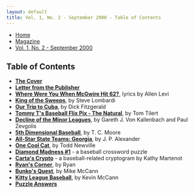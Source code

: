 ```yaml
---
layout: default
title: Vol. 1, No. 2 - September 2000 - Table of Contents
---
```

<nav class="breadcrumb" aria-label="breadcrumbs">
  <ul>
    <li><a href="{{ site.url }}{{ site.baseurl }}">Home</a></li>
    <li><a href="../magazine-home.html">Magazine</a></li>
    <li class="is-active"><a href="#" aria-current="page">Vol. 1, No. 2 - September 2000</a></li>
  </ul>
</nav>

<section>
  <h1>Table of Contents</h1>

  <ul>
    <li><a href="bi_vol_1_no_2_cover.html"><strong>The Cover</strong></a></li>
    <li><a href="bi_vol_1_no_2_letter_from_publisher.html"><strong>Letter from the Publisher</strong></a></li>
    <li><a href="bi_vol_1_no_2_where_were_you.html"><strong>Where Were You When McGwire Hit 62?</strong></a>, lyrics by Allen Levi</li>
    <li><a href="bi_vol_1_no_2_king_of_the_sweeps.html"><strong>King of the Sweeps</strong></a>, by Steve Lombardi</li>
    <li><a href="bi_vol_1_no_2_our_trip_to_cuba.html"><strong>Our Trip to Cuba</strong></a>, by Dick Fitzgerald</li>
    <li><a href="bi_vol_1_no_2_tommy_t.html"><strong>Tommy T's Baseball Flix Pix - The Natural</strong></a>, by Tom Tilert</li>
    <li><a href="bi_vol_1_no_2_decline_of_the_minors.html"><strong>Decline of the Minor Leagues</strong></a>, by Gareth J. Von Kallenbach and Paul Zevgolis</li>
    <li><a href="bi_vol_1_no_2_5th_dimensional.html"><strong>5th Dimensional Baseball</strong></a>, by T. C. Moore</li>
    <li><a href="bi_vol_1_no_2_all_georgia_team.html"><strong>All-Star State Teams:  Georgia</strong></a>, by J. P. Alexander</li>
    <li><a href="bi_vol_1_no_2_one_cool_cat.html"><strong>One Cool Cat</strong></a>, by Todd Newville</li>
    <li><a href="bi_vol_1_no_2_diamond_madness.html"><strong>Diamond Madness #1</strong></a> - a baseball crossword puzzle</li>
    <li><a href="bi_vol_1_no_2_cartas_crypto.html"><strong>Carta's Crypto</strong></a> - a baseball-related cryptogram by Kathy Martenot</li>
    <li><a href="bi_vol_1_no_2_ryans_corner.html"><strong>Ryan's Corner</strong></a>, by Ryan</li>
    <li><a href="bi_vol_1_no_2_bunkos_quest.html"><strong>Bunko's Quest</strong></a>, by Mike McCann</li>
    <li><a href="bi_vol_1_no_2_kitty_league.html"><strong>Kitty League Baseball</strong></a>, by Kevin McCann</li>
    <li><a href="bi_vol_1_no_2_puzzle_answers.html"><strong>Puzzle Answers</strong></a></li>
  </ul>

</section>
